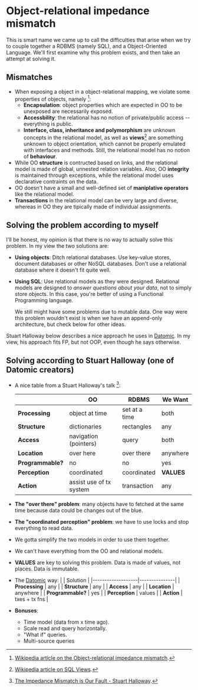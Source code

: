 # Object-relational impedance mismatch

This is smart name we came up to call the difficulties that arise when we try to
couple together a RDBMS (namely SQL), and a Object-Oriented Language. We'll
first examine why this problem exists, and then take an attempt at solving it.

## Mismatches

- When exposing a object in a object-relational mapping, we violate some properties of objects, namely [^1]:
  - **Encapsulation**: object properties which are expected in OO to be unexposed are necessarily exposed.
  - **Accessbility**: the relational has no notion of private/public access -- everything is public.
  - **Interface, class, inheritance and polymorphism** are unknown concepts in the relational model, as well as **views**[^2] are something unknown to object orientation, which cannot be properly emulated with interfaces and methods. Still, the relational model has no notion of **behaviour**.
- While OO **structure** is contructed based on links, and the relational model is made of global, unnested relation variables. Also, OO **integrity** is maintained through exceptions, while the relational model uses declarative contraints on the data.
- OO doesn't have a small and well-defined set of **maniplative operators** like the relational model.
- **Transactions** in the relational model can be very large and diverse, whereas in OO they are tipically made of individual assignments.

[^1]: [Wikipedia article on the Object-relational impedance mismatch](https://en.wikipedia.org/wiki/Object-relational_impedance_mismatch).

[^2]: [Wikipedia article on SQL Views](https://en.wikipedia.org/wiki/View_(SQL)).


## Solving the problem according to myself

I'll be honest, my opinion is that there is no way to actually solve this problem. In my view the two solutions are:

- **Using objects**: Ditch relational databases. Use key-value stores,
  document databases or other NoSQL databases. Don't use a relational database
  where it doesn't fit quite well.
- **Using SQL**: Use relational models as they were designed. Relational
  models are designed to *answer questions about your data*, not to simply
  store objects. In this case, you're better of using a Functional Programming
  language.

  We still might have some problems due to mutable data. One way were this
  problem wouldn't exist is when we have an append-only architecture, but check below for other ideas.

Stuart Halloway below describes a nice approach he uses in [Datomic](https://www.datomic.com/).
In my view, his approach fits FP, but not OOP, even though he says otherwise.

## Solving according to Stuart Halloway (one of Datomic creators)
- A nice table from a Stuart Halloway's talk [^3]:

  |                   | OO                      | RDBMS         | We Want    |
  |-------------------|-------------------------|---------------|------------|
  | **Processing**    | object at time          | set at a time | both       |
  | **Structure**     | dictionaries            | rectangles    | any        |
  | **Access**        | navigation (pointers)   | query         | both       |
  | **Location**      | over here               | over there    | anywhere   |
  | **Programmable?** | no                      | no            | yes        |
  | **Perception**    | coordinated             | coordinated   | **VALUES** |
  | **Action**        | assist use of tx system | transaction   | any        |

  [^3]: [The Impedance Mismatch is Our Fault - Stuart Halloway](https://www.infoq.com/presentations/Impedance-Mismatch).

- **The "over there" problem**: many objects have to fetched at the same time
  because data could be changes out of the blue.
- **The "coordinated perception" problem**: we have to use locks and stop
  everything to read data.

- We gotta simplify the two models in order to use them together.
- We can't have everything from the OO and relational models.
- **VALUES** are key to solving this problem. Data is made of values, not
  places. Data is immutable.
- The [Datomic](https://www.datomic.com/) way:
  |                   | Solution      |
  |-------------------|---------------|
  | **Processing**    | any           |
  | **Structure**     | any           |
  | **Access**        | any           |
  | **Location**      | anywhere      |
  | **Programmable?** | yes           |
  | **Perception**    | values        |
  | **Action**        | txes + tx fns |

- **Bonuses**:
  - Time model (data from x time ago).
  - Scale read and query horizontally.
  - "What if" queries.
  - Multi-source queries

